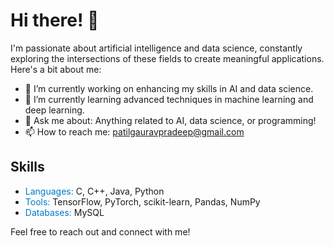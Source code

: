 # Hi there! 👋

I'm passionate about artificial intelligence and data science, constantly exploring the intersections of these fields to create meaningful applications. Here's a bit about me:

- 🔭 I’m currently working on enhancing my skills in AI and data science.
- 🌱 I’m currently learning advanced techniques in machine learning and deep learning.
- 💬 Ask me about: Anything related to AI, data science, or programming!
- 📫 How to reach me: [patilgauravpradeep@gmail.com](mailto:patilgauravpradeep@gmail.com)

## Skills

- <span style="color:#007ACC">Languages:</span> C, C++, Java, Python
- <span style="color:#007ACC">Tools:</span> TensorFlow, PyTorch, scikit-learn, Pandas, NumPy
- <span style="color:#007ACC">Databases:</span> MySQL

Feel free to reach out and connect with me!
